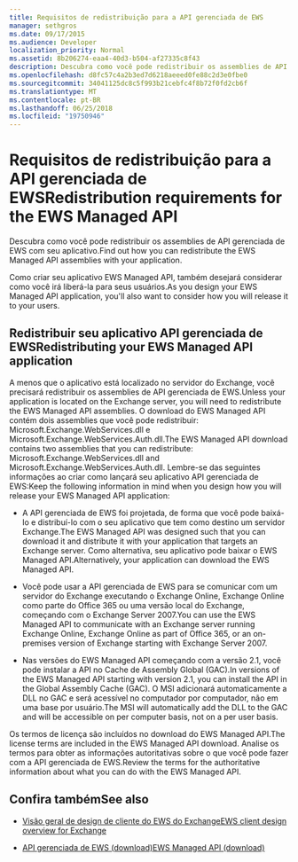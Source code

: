```yaml
---
title: Requisitos de redistribuição para a API gerenciada de EWS
manager: sethgros
ms.date: 09/17/2015
ms.audience: Developer
localization_priority: Normal
ms.assetid: 8b206274-eaa4-40d3-b504-af27335c8f43
description: Descubra como você pode redistribuir os assemblies de API gerenciada de EWS com seu aplicativo.
ms.openlocfilehash: d8fc57c4a2b3ed7d6218aeeed0fe88c2d3e0fbe0
ms.sourcegitcommit: 34041125dc8c5f993b21cebfc4f8b72f0fd2cb6f
ms.translationtype: MT
ms.contentlocale: pt-BR
ms.lasthandoff: 06/25/2018
ms.locfileid: "19750946"
---
```

# <a name="redistribution-requirements-for-the-ews-managed-api"></a><span data-ttu-id="0cf46-103">Requisitos de redistribuição para a API gerenciada de EWS</span><span class="sxs-lookup"><span data-stu-id="0cf46-103">Redistribution requirements for the EWS Managed API</span></span>

<span data-ttu-id="0cf46-104">Descubra como você pode redistribuir os assemblies de API gerenciada de EWS com seu aplicativo.</span><span class="sxs-lookup"><span data-stu-id="0cf46-104">Find out how you can redistribute the EWS Managed API assemblies with your application.</span></span>
  
<span data-ttu-id="0cf46-105">Como criar seu aplicativo EWS Managed API, também desejará considerar como você irá liberá-la para seus usuários.</span><span class="sxs-lookup"><span data-stu-id="0cf46-105">As you design your EWS Managed API application, you'll also want to consider how you will release it to your users.</span></span> 
  
## <a name="redistributing-your-ews-managed-api-application"></a><span data-ttu-id="0cf46-106">Redistribuir seu aplicativo API gerenciada de EWS</span><span class="sxs-lookup"><span data-stu-id="0cf46-106">Redistributing your EWS Managed API application</span></span>

<span data-ttu-id="0cf46-107">A menos que o aplicativo está localizado no servidor do Exchange, você precisará redistribuir os assemblies de API gerenciada de EWS.</span><span class="sxs-lookup"><span data-stu-id="0cf46-107">Unless your application is located on the Exchange server, you will need to redistribute the EWS Managed API assemblies.</span></span> <span data-ttu-id="0cf46-108">O download do EWS Managed API contém dois assemblies que você pode redistribuir: Microsoft.Exchange.WebServices.dll e Microsoft.Exchange.WebServices.Auth.dll.</span><span class="sxs-lookup"><span data-stu-id="0cf46-108">The EWS Managed API download contains two assemblies that you can redistribute: Microsoft.Exchange.WebServices.dll and Microsoft.Exchange.WebServices.Auth.dll.</span></span> <span data-ttu-id="0cf46-109">Lembre-se das seguintes informações ao criar como lançará seu aplicativo API gerenciada de EWS:</span><span class="sxs-lookup"><span data-stu-id="0cf46-109">Keep the following information in mind when you design how you will release your EWS Managed API application:</span></span>
  
- <span data-ttu-id="0cf46-110">A API gerenciada de EWS foi projetada, de forma que você pode baixá-lo e distribuí-lo com o seu aplicativo que tem como destino um servidor Exchange.</span><span class="sxs-lookup"><span data-stu-id="0cf46-110">The EWS Managed API was designed such that you can download it and distribute it with your application that targets an Exchange server.</span></span> <span data-ttu-id="0cf46-111">Como alternativa, seu aplicativo pode baixar o EWS Managed API.</span><span class="sxs-lookup"><span data-stu-id="0cf46-111">Alternatively, your application can download the EWS Managed API.</span></span>
    
- <span data-ttu-id="0cf46-112">Você pode usar a API gerenciada de EWS para se comunicar com um servidor do Exchange executando o Exchange Online, Exchange Online como parte do Office 365 ou uma versão local do Exchange, começando com o Exchange Server 2007.</span><span class="sxs-lookup"><span data-stu-id="0cf46-112">You can use the EWS Managed API to communicate with an Exchange server running Exchange Online, Exchange Online as part of Office 365, or an on-premises version of Exchange starting with Exchange Server 2007.</span></span>
    
- <span data-ttu-id="0cf46-113">Nas versões do EWS Managed API começando com a versão 2.1, você pode instalar a API no Cache de Assembly Global (GAC).</span><span class="sxs-lookup"><span data-stu-id="0cf46-113">In versions of the EWS Managed API starting with version 2.1, you can install the API in the Global Assembly Cache (GAC).</span></span> <span data-ttu-id="0cf46-114">O MSI adicionará automaticamente a DLL no GAC e será acessível no computador por computador, não em uma base por usuário.</span><span class="sxs-lookup"><span data-stu-id="0cf46-114">The MSI will automatically add the DLL to the GAC and will be accessible on per computer basis, not on a per user basis.</span></span>
    
<span data-ttu-id="0cf46-115">Os termos de licença são incluídos no download do EWS Managed API.</span><span class="sxs-lookup"><span data-stu-id="0cf46-115">The license terms are included in the EWS Managed API download.</span></span> <span data-ttu-id="0cf46-116">Analise os termos para obter as informações autoritativas sobre o que você pode fazer com a API gerenciada de EWS.</span><span class="sxs-lookup"><span data-stu-id="0cf46-116">Review the terms for the authoritative information about what you can do with the EWS Managed API.</span></span>
  
## <a name="see-also"></a><span data-ttu-id="0cf46-117">Confira também</span><span class="sxs-lookup"><span data-stu-id="0cf46-117">See also</span></span>


- [<span data-ttu-id="0cf46-118">Visão geral de design de cliente do EWS do Exchange</span><span class="sxs-lookup"><span data-stu-id="0cf46-118">EWS client design overview for Exchange</span></span>](ews-client-design-overview-for-exchange.md)
    
- [<span data-ttu-id="0cf46-119">API gerenciada de EWS (download)</span><span class="sxs-lookup"><span data-stu-id="0cf46-119">EWS Managed API (download)</span></span>](http://aka.ms/ews-managed-api-readme)
    

